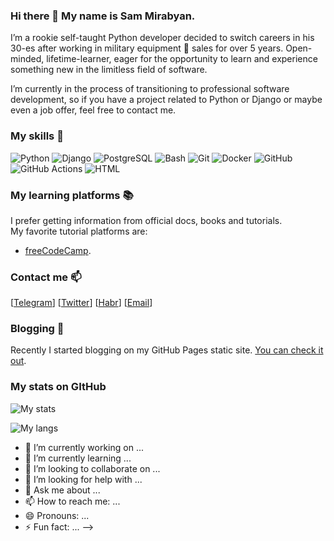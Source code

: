 ### Hi there 👋 My name is Sam Mirabyan.

I’m a rookie self-taught Python developer decided to switch careers in his 30-es after working in military equipment :helicopter: sales for over 5 years.
Open-minded, lifetime-learner, eager for the opportunity to learn and experience something new in the limitless field of software.

I’m currently in the process of transitioning to professional software development, so if you have a project related to Python or Django or maybe even a job offer, feel free to contact me.

### My skills :muscle:
![Python](https://img.shields.io/badge/Python-3776AB?style=for-the-badge&logo=python&logoColor=white)
![Django](https://img.shields.io/badge/Django-092E20?style=for-the-badge&logo=django&logoColor=white)
![PostgreSQL](https://img.shields.io/badge/PostgreSQL-316192?style=for-the-badge&logo=postgresql&logoColor=white)
![Bash](https://img.shields.io/badge/GNU%20Bash-4EAA25?style=for-the-badge&logo=GNU%20Bash&logoColor=white)
![Git](https://img.shields.io/badge/GIT-E44C30?style=for-the-badge&logo=git&logoColor=white)
![Docker](https://img.shields.io/badge/docker-%230db7ed.svg?style=for-the-badge&logo=docker&logoColor=white)
![GitHub](https://img.shields.io/badge/GitHub-100000?style=for-the-badge&logo=github&logoColor=white)
![GitHub Actions](https://img.shields.io/badge/GitHub_Actions-2088FF?style=for-the-badge&logo=github-actions&logoColor=white)
![HTML](https://img.shields.io/badge/HTML-239120?style=for-the-badge&logo=html5&logoColor=white)

### My learning platforms :books:
I prefer getting information from official docs, books and tutorials.  
My favorite tutorial platforms are:
- [freeCodeCamp](https://freecodecamp.org/).


### Contact me :mailbox:
[[Telegram][0]] [[Twitter][1]] [[Habr][2]] [[Email][3]]

### Blogging :memo:
Recently I started blogging on my GitHub Pages static site. [You can check it out](https://sammirabyan.github.io).

### My stats on GItHub
![My stats](https://github-readme-stats.vercel.app/api?username=sammirabyan&count_private=true&include_all_commits=true&show_icons=true&title_color=007bff&text_color=e7e7e7&icon_color=007bff&bg_color=171c28)

![My langs](https://github-readme-stats.vercel.app/api/top-langs/?username=sammirabyan&layout=compact&title_color=007bff&text_color=e7e7e7&icon_color=007bff&bg_color=171c28)


- 🔭 I’m currently working on ...
- 🌱 I’m currently learning ...
- 👯 I’m looking to collaborate on ...
- 🤔 I’m looking for help with ...
- 💬 Ask me about ...
- 📫 How to reach me: ...
- 😄 Pronouns: ...
- ⚡ Fun fact: ...
-->

[0]: https://t.me/sammirabyan/
[1]: https://twitter.com/smirabyan/
[2]: https://habr.com/ru/users/unordereddict/
[3]: mailto:mirabyansr@gmail.com
